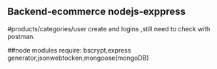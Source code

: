 ## Backend-ecommerce nodejs-exppress

#products/categories/user create and logins
,still need to check with postman.

##node modules require: bscrypt,express generator,jsonwebtocken,mongoose(mongoDB)
